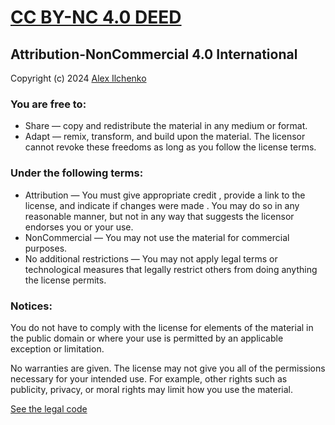 # [CC BY-NC 4.0 DEED](https://creativecommons.org/licenses/by-nc/4.0/)

## Attribution-NonCommercial 4.0 International

Copyright (c) 2024 [Alex Ilchenko](https://twitter.com/alexwooods)

### You are free to:

- Share — copy and redistribute the material in any medium or format.
- Adapt — remix, transform, and build upon the material.
  The licensor cannot revoke these freedoms as long as you follow the license terms.

### Under the following terms:

- Attribution — You must give appropriate credit , provide a link to the license, and indicate if changes were made . You may do so in any reasonable manner, but not in any way that suggests the licensor endorses you or your use.
- NonCommercial — You may not use the material for commercial purposes.
- No additional restrictions — You may not apply legal terms or technological measures that legally restrict others from doing anything the license permits.

### Notices:

You do not have to comply with the license for elements of the material in the public domain or where your use is permitted by an applicable exception or limitation.

No warranties are given. The license may not give you all of the permissions necessary for your intended use. For example, other rights such as publicity, privacy, or moral rights may limit how you use the material.

[See the legal code](https://creativecommons.org/licenses/by-nc/4.0/)
